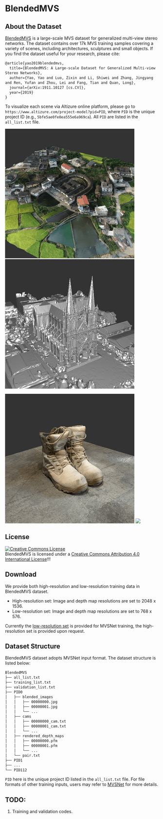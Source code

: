 # BlendedMVS


## About the Dataset
[BlendedMVS](https://arxiv.org/abs/1911.10127) is a large-scale MVS dataset for generalized multi-view stereo networks. The dataset contains over 17k MVS training samples covering a variety of scenes, including architectures, sculptures and small objects. If you find the dataset useful for your research, please cite:
```
@article{yao2019blendedmvs,
  title={BlendedMVS: A Large-scale Dataset for Generalized Multi-view Stereo Networks},
  author={Yao, Yao and Luo, Zixin and Li, Shiwei and Zhang, Jingyang and Ren, Yufan and Zhou, Lei and Fang, Tian and Quan, Long},
  journal={arXiv:1911.10127 [cs.CV]},
  year={2019}
}
```

To visualize each scene via Altizure online platform, please go to ``https://www.altizure.com/project-model?pid=PID``, where ``PID`` is the unique project ID (e.g., ``5bfe5ae0fe0ea555e6a969ca``). All ``PID`` are listed in the ``all_list.txt`` file.

<a href="https://www.altizure.com/project-model?pid=5bfe5ae0fe0ea555e6a969ca"><img src="doc/cover0.gif" width="425"></a> <a href="https://www.altizure.com/project-model?pid=58eaf1513353456af3a1682a"><img src="doc/cover1.gif" width="425"></a>

<a href="https://www.altizure.com/project-model?pid=5c34529873a8df509ae57b58"><img src="doc/cover2.gif" width="425"></a> <a href="https://www.altizure.com/project-model?pid=57f8d9bbe73f6760f10e916a"><img src="doc/cover3.gif" width="425"></a>


## License

<a rel="license" href="http://creativecommons.org/licenses/by/4.0/"><img alt="Creative Commons License" style="border-width:0" src="https://i.creativecommons.org/l/by/4.0/88x31.png" /></a><br /><span xmlns:dct="http://purl.org/dc/terms/" href="http://purl.org/dc/dcmitype/Dataset" property="dct:title" rel="dct:type">BlendedMVS</span> is licensed under a <a rel="license" href="http://creativecommons.org/licenses/by/4.0/">Creative Commons Attribution 4.0 International License</a>!!!


## Download

We provide both high-resolution and low-resolution training data in BlendedMVS dataset. 

* High-resolution set: Image and depth map resolutions are set to 2048 x 1536.
* Low-resolution set: Image and depth map resolutions are set to 768 x 576. 

Currently the [low-resolution set](https://drive.google.com/open?id=1ilxls-VJNvJnB7IaFj7P0ehMPr7ikRCb) is provided for MVSNet training, the high-resolution set is provided upon request.

## Dataset Structure

BlendedMVS dataset adopts MVSNet input format. The dataset structure is listed below:
 
```
BlendedMVS                      
├── all_list.txt                
├── training_list.txt           
├── validation_list.txt         
├── PID0                        
│   ├── blended_images          
│   │	├── 00000000.jpg        
│   │	├── 00000001.jpg        
│   │	└── ...                 
│   ├── cams                    
│   │  	├── 00000000_cam.txt    
│   │  	├── 00000001_cam.txt    
│   │  	└── ...                 
│   ├── rendered_depth_maps     
│   │  	├── 00000000.pfm        
│   │  	├── 00000001.pfm        
│   │  	└── ...                 
│   └── pair.txt                
├── PID1                        
├── ...                         
└── PID112                      
```

``PID`` here is the unique project ID listed in the ``all_list.txt`` file. For file formats of other training inputs, users may refer to [MVSNet](https://github.com/YoYo000/MVSNet) for more details. 


## TODO: 
1. Training and validation codes.
